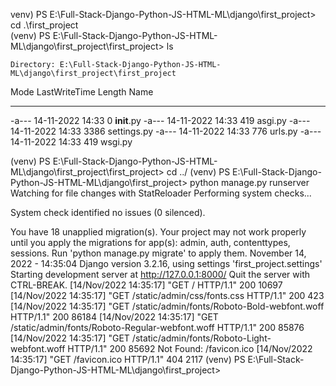 venv) PS E:\Full-Stack-Django-Python-JS-HTML-ML\django\first_project> cd .\first_project\
(venv) PS E:\Full-Stack-Django-Python-JS-HTML-ML\django\first_project\first_project> ls

    Directory: E:\Full-Stack-Django-Python-JS-HTML-ML\django\first_project\first_project

Mode                 LastWriteTime         Length Name
----                 -------------         ------ ----
-a---          14-11-2022    14:33              0 __init__.py
-a---          14-11-2022    14:33            419 asgi.py
-a---          14-11-2022    14:33           3386 settings.py
-a---          14-11-2022    14:33            776 urls.py
-a---          14-11-2022    14:33            419 wsgi.py

(venv) PS E:\Full-Stack-Django-Python-JS-HTML-ML\django\first_project\first_project> cd ../
(venv) PS E:\Full-Stack-Django-Python-JS-HTML-ML\django\first_project> python manage.py runserver       
Watching for file changes with StatReloader
Performing system checks...

System check identified no issues (0 silenced).

You have 18 unapplied migration(s). Your project may not work properly until you apply the migrations for app(s): admin, auth, contenttypes, sessions.
Run 'python manage.py migrate' to apply them.
November 14, 2022 - 14:35:04
Django version 3.2.16, using settings 'first_project.settings'
Starting development server at http://127.0.0.1:8000/
Quit the server with CTRL-BREAK.
[14/Nov/2022 14:35:17] "GET / HTTP/1.1" 200 10697
[14/Nov/2022 14:35:17] "GET /static/admin/css/fonts.css HTTP/1.1" 200 423
[14/Nov/2022 14:35:17] "GET /static/admin/fonts/Roboto-Bold-webfont.woff HTTP/1.1" 200 86184
[14/Nov/2022 14:35:17] "GET /static/admin/fonts/Roboto-Regular-webfont.woff HTTP/1.1" 200 85876
[14/Nov/2022 14:35:17] "GET /static/admin/fonts/Roboto-Light-webfont.woff HTTP/1.1" 200 85692
Not Found: /favicon.ico
[14/Nov/2022 14:35:17] "GET /favicon.ico HTTP/1.1" 404 2117
(venv) PS E:\Full-Stack-Django-Python-JS-HTML-ML\django\first_project> 